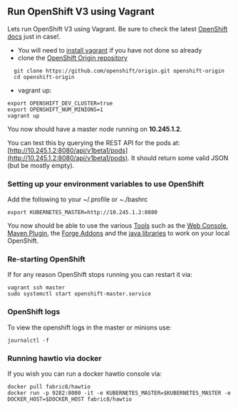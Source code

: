 ## Run OpenShift V3 using Vagrant

Lets run OpenShift V3 using Vagrant. Be sure to check the latest [OpenShift docs](https://github.com/openshift/origin/blob/master/CONTRIBUTING.adoc#develop-on-virtual-machine-using-vagrant) just in case!.

* You will need to [install vagrant](https://www.vagrantup.com/downloads.html) if you have not done so already
* clone the [OpenShift Origin repository](https://github.com/openshift/origin)

```
  git clone https://github.com/openshift/origin.git openshift-origin
  cd openshift-origin
```

* vagrant up:

```
export OPENSHIFT_DEV_CLUSTER=true
export OPENSHIFT_NUM_MINIONS=1
vagrant up
```

You now should have a master node running on **10.245.1.2**.

You can test this by querying the REST API for the pods at: [http://10.245.1.2:8080/api/v1beta1/pods](http://10.245.1.2:8080/api/v1beta1/pods). It should return some valid JSON (but be mostly empty).

### Setting up your environment variables to use OpenShift

Add the following to your ~/.profile or ~./bashrc

    export KUBERNETES_MASTER=http://10.245.1.2:8080

You now should be able to use the various [Tools](http://fabric8.io/v2/tools.html) such as the [Web Console](console.html), [Maven Plugin](http://fabric8.io/v2/mavenPlugin.html), the [Forge Addons](http://fabric8.io/v2/forge.html) and the [java libraries](javaLibraries.html) to work on your local OpenShift.


### Re-starting OpenShift

If for any reason OpenShift stops running you can restart it via:

    vagrant ssh master
    sudo systemctl start openshift-master.service

### OpenShift logs

To view the openshift logs in the master or minions use:

    journalctl -f

### Running hawtio via docker

If you wish you can run a docker hawtio console via:

    docker pull fabric8/hawtio
    docker run -p 9282:8080 -it -e KUBERNETES_MASTER=$KUBERNETES_MASTER -e DOCKER_HOST=$DOCKER_HOST fabric8/hawtio


